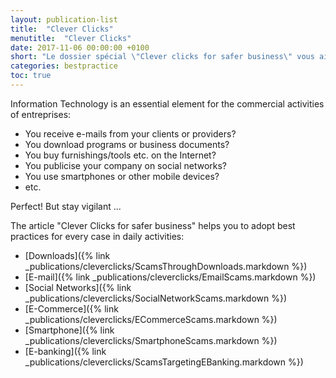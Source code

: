 ```yaml
---
layout: publication-list
title:  "Clever Clicks"
menutitle:  "Clever Clicks"
date: 2017-11-06 00:00:00 +0100
short: "Le dossier spécial \"Clever clicks for safer business\" vous aide à adopter les bons réflexes dans tous les cas de figure rencontrés au quotidien"
categories: bestpractice
toc: true
---
```

Information Technology is an essential element for the commercial activities of entreprises:

- You receive e-mails from your clients or providers?
- You download programs or business documents?
- You buy furnishings/tools etc. on the Internet?
- You publicise your company on social networks?
- You use smartphones or other mobile devices?
- etc.

Perfect! But stay vigilant ...

The article "Clever Clicks for safer business" helps you to adopt best practices for every case in daily activities:
- [Downloads]({% link _publications/cleverclicks/ScamsThroughDownloads.markdown %})
- [E-mail]({% link _publications/cleverclicks/EmailScams.markdown %})
- [Social Networks]({% link _publications/cleverclicks/SocialNetworkScams.markdown %})
- [E-Commerce]({% link _publications/cleverclicks/ECommerceScams.markdown %})
- [Smartphone]({% link _publications/cleverclicks/SmartphoneScams.markdown %})
- [E-banking]({% link _publications/cleverclicks/ScamsTargetingEBanking.markdown %})
